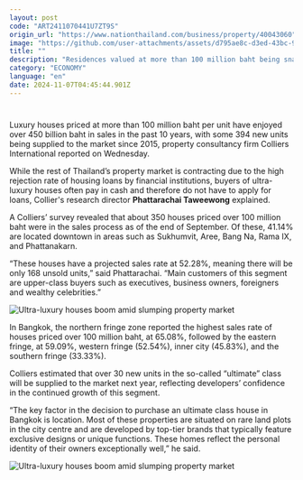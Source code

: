 ```yaml
---
layout: post
code: "ART2411070441U7ZT9S"
origin_url: "https://www.nationthailand.com/business/property/40043060"
image: "https://github.com/user-attachments/assets/d795ae8c-d3ed-43bc-9927-b17362111b5a"
title: ""
description: "Residences valued at more than 100 million baht being snapped up in Bangkok hotspots"
category: "ECONOMY"
language: "en"
date: 2024-11-07T04:45:44.901Z
---
```


# 









Luxury houses priced at more than 100 million baht per unit have enjoyed over 450 billion baht in sales in the past 10 years, with some 394 new units being supplied to the market since 2015, property consultancy firm Colliers International reported on Wednesday.

While the rest of Thailand’s property market is contracting due to the high rejection rate of housing loans by financial institutions, buyers of ultra-luxury houses often pay in cash and therefore do not have to apply for loans, Collier's research director **Phattarachai Taweewong** explained.

A Colliers’ survey revealed that about 350 houses priced over 100 million baht were in the sales process as of the end of September. Of these, 41.14% are located downtown in areas such as Sukhumvit, Aree, Bang Na, Rama IX, and Phattanakarn.

“These houses have a projected sales rate at 52.28%, meaning there will be only 168 unsold units,” said Phattarachai. “Main customers of this segment are upper-class buyers such as executives, business owners, foreigners and wealthy celebrities.”

  ![Ultra-luxury houses boom amid slumping property market](https://github.com/user-attachments/assets/62c232df-4e20-4cdb-9b88-c40cd740a592)

In Bangkok, the northern fringe zone reported the highest sales rate of houses priced over 100 million baht, at 65.08%, followed by the eastern fringe, at 59.09%, western fringe (52.54%), inner city (45.83%), and the southern fringe (33.33%).

Colliers estimated that over 30 new units in the so-called “ultimate” class will be supplied to the market next year, reflecting developers’ confidence in the continued growth of this segment.

“The key factor in the decision to purchase an ultimate class house in Bangkok is location. Most of these properties are situated on rare land plots in the city centre and are developed by top-tier brands that typically feature exclusive designs or unique functions. These homes reflect the personal identity of their owners exceptionally well,” he said.

  ![Ultra-luxury houses boom amid slumping property market](https://github.com/user-attachments/assets/0bfeaf94-20b2-48f5-96bf-8ce50e8dee37)

